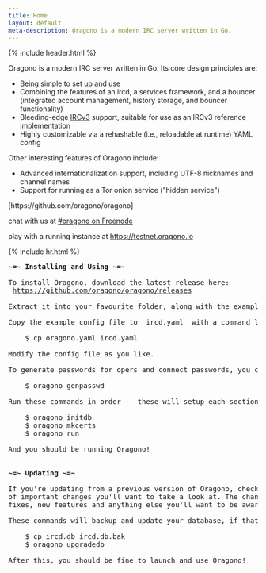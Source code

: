 ```yaml
---
title: Home
layout: default
meta-description: Oragono is a modern IRC server written in Go.
---
```

{% include header.html %}

Oragono is a modern IRC server written in Go. Its core design principles are:

* Being simple to set up and use
* Combining the features of an ircd, a services framework, and a bouncer (integrated account management, history storage, and bouncer functionality)
* Bleeding-edge [IRCv3](https://ircv3.net) support, suitable for use as an IRCv3 reference implementation
* Highly customizable via a rehashable (i.e., reloadable at runtime) YAML config

Other interesting features of Oragono include:

* Advanced internationalization support, including UTF-8 nicknames and channel names
* Support for running as a Tor onion service ("hidden service")

<div class="center">
[https://github.com/oragono/oragono]

chat with us at [#oragono on Freenode](ircs://irc.freenode.net:6697/#oragono)

play with a running instance at <a href="https://testnet.oragono.io">https://testnet.oragono.io</a>
</div>

{% include hr.html %}

<pre>
<strong>~=~ Installing and Using ~=~</strong>

To install Oragono, download the latest release here:
 <a href="https://github.com/oragono/oragono/releases">https://github.com/oragono/oragono/releases</a>

Extract it into your favourite folder, along with the example config file.

Copy the example config file to  ircd.yaml  with a command like:

    <span class="term">$</span> cp oragono.yaml ircd.yaml

Modify the config file as you like.

To generate passwords for opers and connect passwords, you can use this command:

    <span class="term">$</span> oragono genpasswd

Run these commands in order -- these will setup each section of the server:

    <span class="term">$</span> oragono initdb
    <span class="term">$</span> oragono mkcerts
    <span class="term">$</span> oragono run

And you should be running Oragono!


<strong>~=~ Updating ~=~</strong>

If you're updating from a previous version of Oragono, checkout the CHANGELOG for a shortlist
of important changes you'll want to take a look at. The change log details config changes,
fixes, new features and anything else you'll want to be aware of!

These commands will backup and update your database, if that's been updated:

    <span class="term">$</span> cp ircd.db ircd.db.bak
    <span class="term">$</span> oragono upgradedb

After this, you should be fine to launch and use Oragono!
</pre>
